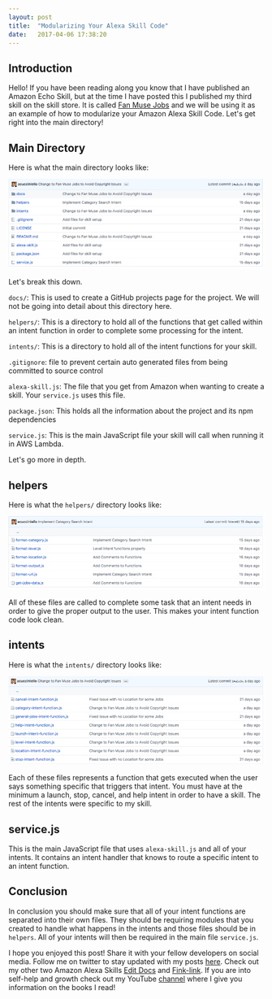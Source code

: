 ```yaml
---
layout: post
title:  "Modularizing Your Alexa Skill Code"
date:   2017-04-06 17:38:20 
---
```


## Introduction 

Hello! If you have been reading along you know that I have published an Amazon Echo Skill, but at the time I have posted this I published my third skill on the skill store.  It is called [Fan Muse Jobs][theMuseJobs] and we will be using it as an example of how to modularize your Amazon Alexa Skill Code. Let's get right into the main directory!

## Main Directory

Here is what the main directory looks like:

![MainStructurePage](/assets/modularizing-alexa-code/the-muse-jobs-structure.png)

Let's break this down.  

`docs/`: This is used to create a GitHub projects page for the project. We will not be going into detail about this directory here.

`helpers/`: This is a directory to hold all of the functions that get called within an intent function in order to complete some processing for the intent.

`intents/`: This is a directory to hold all of the intent functions for your skill. 

`.gitignore`: file to prevent certain auto generated files from being committed to source control

`alexa-skill.js`: The file that you get from Amazon when wanting to create a skill.  Your `service.js` uses this file.

`package.json`: This holds all the information about the project and its npm dependencies

`service.js`: This is the main JavaScript file your skill will call when running it in AWS Lambda.

Let's go more in depth.

## helpers

Here is what the `helpers/` directory looks like:

![HelpersPage](/assets/modularizing-alexa-code/helpers.png)

All of these files are called to complete some task that an intent needs in order to give the proper output to the user.  This makes your intent function code look clean.

## intents

Here is what the `intents/` directory looks like:

![IntentsPage](/assets/modularizing-alexa-code/intents.png)

Each of these files represents a function that gets executed when the user says something specific that triggers that intent. You must have at the minimum a launch, stop, cancel, and help intent in order to have a skill.  The rest of the intents were specific to my skill.

## service.js

This is the main JavaScript file that uses `alexa-skill.js` and all of your intents.  It contains an intent handler that knows to route a specific intent to an intent function.

## Conclusion

In conclusion you should make sure that all of your intent functions are separated into their own files.  They should be requiring modules that you created to handle what happens in the intents and those files should be in `helpers`.  All of your intents will then be required in the main file `service.js`.

I hope you enjoyed this post! Share it with your fellow developers on social media.  Follow me on twitter to stay updated with my posts [here][twitter]. Check out my other two Amazon Alexa Skills [Edit Docs][alexaOpenDoc] and [Fink-link][findLinkNYC].  If you are into self-help and growth check out my YouTube [channel][youtube] where I give you information on the books I read!
 

[theMuseJobs]: https://github.com/acucciniello/the-muse-jobs
[alexaOpenDoc]: https://github.com/acucciniello/alexa-open-doc
[findLinkNYC]: https://github.com/acucciniello/find-link-nyc
[gitHub]: https://github.com/acucciniello
[twitter]: https://twitter.com/antocucciniello/
[youtube]: https://www.youtube.com/channel/UC8icMMql5SjCaXXMvILGIUA

 

